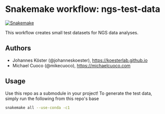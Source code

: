 # Snakemake workflow: ngs-test-data

[![Snakemake](https://img.shields.io/badge/snakemake-≥7.16-brightgreen.svg)](https://snakemake.readthedocs.org/)

This workflow creates small test datasets for NGS data analyses.

## Authors

* Johannes Köster (@johanneskoester), https://koesterlab.github.io
* Michael Cuoco (@mikecuoco), https://michaelcuoco.com

## Usage

Use this repo as a submodule in your project! To generate the test data, simply run the following from this repo's base

```bash
snakemake all --use-conda -c1
```
